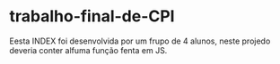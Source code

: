 # trabalho-final-de-CPI
 Eesta INDEX foi desenvolvida por um frupo de 4 alunos, neste projedo deveria conter alfuma função fenta em JS.
